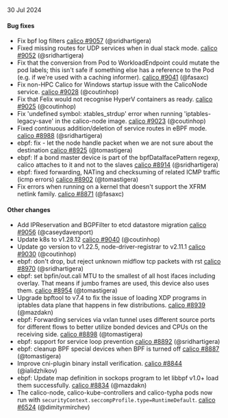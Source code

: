 30 Jul 2024

#### Bug fixes

 - Fix bpf log filters [calico #9057](https://github.com/projectcalico/calico/pull/9057) (@sridhartigera)
 - Fixed missing routes for UDP services when in dual stack mode. [calico #9052](https://github.com/projectcalico/calico/pull/9052) (@sridhartigera)
 - Fix that the conversion from Pod to WorkloadEndpoint could mutate the pod labels; this isn't safe if something else has a reference to the Pod (e.g. if we're used with a caching informer). [calico #9041](https://github.com/projectcalico/calico/pull/9041) (@fasaxc)
 - Fix non-HPC Calico for Windows startup issue with the CalicoNode service. [calico #9028](https://github.com/projectcalico/calico/pull/9028) (@coutinhop)
 - Fix that Felix would not recognise HyperV containers as ready. [calico #9025](https://github.com/projectcalico/calico/pull/9025) (@coutinhop)
 - Fix 'undefined symbol: xtables_strdup' error when running 'iptables-legacy-save' in the calico-node image. [calico #9023](https://github.com/projectcalico/calico/pull/9023) (@coutinhop)
 - Fixed continuous addition/deletion of service routes in eBPF mode. [calico #8988](https://github.com/projectcalico/calico/pull/8988) (@sridhartigera)
 - ebpf: fix - let the node handle packet when we are not sure about the destination [calico #8925](https://github.com/projectcalico/calico/pull/8925) (@tomastigera)
 - ebpf:  If a bond master device is part of the bpfDataIfacePattern regexp, calico attaches to it and not to the slaves [calico #8914](https://github.com/projectcalico/calico/pull/8914) (@sridhartigera)
 - ebpf: fixed forwarding, NATing and checksuming of related ICMP traffic (icmp errors) [calico #8902](https://github.com/projectcalico/calico/pull/8902) (@tomastigera)
 - Fix errors when running on a kernel that doesn't support the XFRM netlink family. [calico #8871](https://github.com/projectcalico/calico/pull/8871) (@fasaxc)

#### Other changes

 - Add IPReservation and BGPFilter to etcd datastore migration [calico #9056](https://github.com/projectcalico/calico/pull/9056) (@caseydavenport)
 - Update k8s to v1.28.12 [calico #9040](https://github.com/projectcalico/calico/pull/9040) (@coutinhop)
 - Update go version to v1.22.5, node-driver-registrar to v2.11.1 [calico #9030](https://github.com/projectcalico/calico/pull/9030) (@coutinhop)
 - ebpf: don't drop, but reject unknown midflow tcp packets with rst [calico #8970](https://github.com/projectcalico/calico/pull/8970) (@sridhartigera)
 - ebpf: set bpfin/out.cali MTU to the smallest of all host ifaces including overlay. That means if jumbo frames are used, this device also uses them. [calico #8954](https://github.com/projectcalico/calico/pull/8954) (@tomastigera)
 - Upgrade bpftool to v7.4 to fix the issue of loading XDP programs in iptables data plane that happens in few distributions. [calico #8939](https://github.com/projectcalico/calico/pull/8939) (@mazdakn)
 - ebpf: Forwarding services via vxlan tunnel uses different source ports for different flows to better utilize bonded devices and CPUs on the receiving side. [calico #8898](https://github.com/projectcalico/calico/pull/8898) (@tomastigera)
 - ebpf: support for service loop prevention [calico #8892](https://github.com/projectcalico/calico/pull/8892) (@sridhartigera)
 - ebpf: cleanup BPF special devices when BPF is turned off [calico #8887](https://github.com/projectcalico/calico/pull/8887) (@tomastigera)
 - Improve cni-plugin binary install verification. [calico #8844](https://github.com/projectcalico/calico/pull/8844) (@ialidzhikov)
 - ebpf: Update map definition in sockops program to let libbpf v1.0+ load them successfully. [calico #8834](https://github.com/projectcalico/calico/pull/8834) (@mazdakn)
 - The calico-node, calico-kube-controllers and calico-typha pods now run with `securityContext.seccompProfile.type=RuntimeDefault`. [calico #6524](https://github.com/projectcalico/calico/pull/6524) (@dimityrmirchev)
